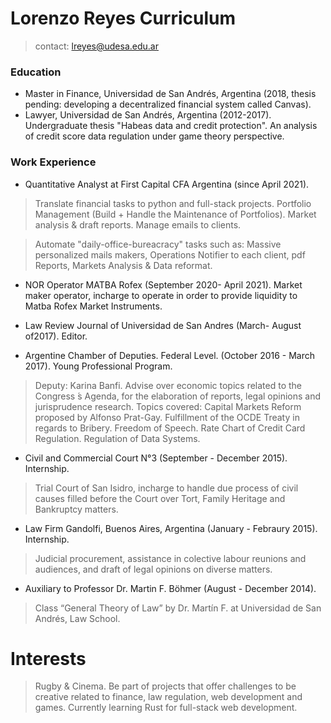 # Lorenzo Reyes Curriculum

> contact: lreyes@udesa.edu.ar

### Education
* Master in Finance, Universidad de San Andrés, Argentina (2018, thesis pending: developing a decentralized financial system called Canvas).
* Lawyer, Universidad de San Andrés, Argentina (2012-2017). Undergraduate thesis "Habeas data and credit protection". An analysis of credit score data regulation under game theory perspective.

### Work Experience
* Quantitative Analyst at First Capital CFA Argentina (since April 2021).
> Translate financial tasks to python and full-stack projects. Portfolio Management (Build + Handle the Maintenance of Portfolios). Market analysis & draft reports. Manage emails to clients.

> Automate "daily-office-bureacracy" tasks such as: Massive personalized mails makers, Operations Notifier to each client, pdf Reports, Markets Analysis & Data reformat.

* NOR Operator MATBA Rofex (September 2020- April 2021). Market maker operator, incharge to operate in order to provide liquidity to Matba Rofex Market Instruments.

* Law Review Journal of Universidad de San Andres (March- August of2017). Editor.

* Argentine Chamber of Deputies. Federal Level. (October 2016 - March 2017). Young Professional Program. 
> Deputy: Karina Banfi.
> Advise over economic topics related to the Congress ́s Agenda, for the elaboration of reports, legal opinions and jurisprudence research.
> Topics covered: Capital Markets Reform proposed by Alfonso Prat-Gay. Fulfillment of the OCDE Treaty in regards to Bribery. Freedom of Speech. Rate Chart of Credit Card Regulation. Regulation of Data Systems.

* Civil and Commercial Court N°3 (September - December 2015). Internship.
> Trial Court of San Isidro, incharge to handle due process of civil causes filled before the Court over
Tort, Family Heritage and Bankruptcy matters.

* Law Firm Gandolfi, Buenos Aires, Argentina (January - Febraury 2015). Internship.
> Judicial procurement, assistance in colective labour reunions and audiences, and draft of legal opinions on diverse matters.

* Auxiliary to Professor Dr. Martin F. Böhmer (August - December 2014).
>Class “General Theory of Law” by Dr. Martín F. at Universidad de San Andrés, Law School.

# Interests
> Rugby & Cinema. 
> Be part of projects that offer challenges to be creative related to finance, law regulation, web development and games.
> Currently learning Rust for full-stack web development.
